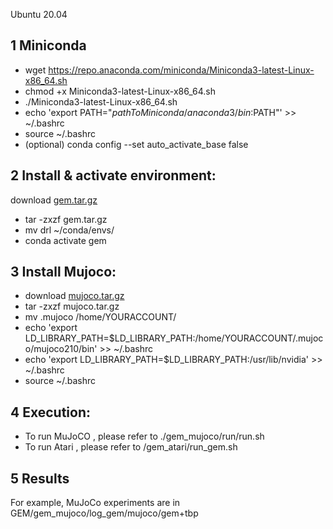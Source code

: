 
Ubuntu 20.04

## 1 Miniconda

  * wget https://repo.anaconda.com/miniconda/Miniconda3-latest-Linux-x86_64.sh
  * chmod +x Miniconda3-latest-Linux-x86_64.sh
  * ./Miniconda3-latest-Linux-x86_64.sh
  * echo 'export PATH="$pathToMiniconda/anaconda3/bin:$PATH"' >> ~/.bashrc
  * source ~/.bashrc
  * (optional) conda config --set auto_activate_base false

## 2 Install & activate environment:  
  download [gem.tar.gz](https://drive.google.com/file/d/1bL69C_r0lvmh1lniaH9keAAPIeAAZmMe/view?usp=sharing)

  * tar -zxzf gem.tar.gz 
  * mv drl ~/conda/envs/
  * conda activate gem

## 3 Install Mujoco:

  * download [mujoco.tar.gz](https://drive.google.com/file/d/1Pi3HWx5ZPe92WxtJ8lEZzI3tPBQ15J8-/view?usp=sharing)
  * tar -zxzf mujoco.tar.gz 
  * mv .mujoco /home/YOURACCOUNT/
  * echo 'export LD_LIBRARY_PATH=$LD_LIBRARY_PATH:/home/YOURACCOUNT/.mujoco/mujoco210/bin' >> ~/.bashrc
  * echo 'export LD_LIBRARY_PATH=$LD_LIBRARY_PATH:/usr/lib/nvidia' >> ~/.bashrc
  * source ~/.bashrc

## 4 Execution:

  * To run MuJoCO , please refer to ./gem_mujoco/run/run.sh
  * To run Atari , please refer to /gem_atari/run_gem.sh

## 5 Results

   For example, MuJoCo experiments are in GEM/gem_mujoco/log_gem/mujoco/gem+tbp


